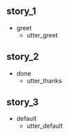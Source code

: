 ## story_1
* greet
  - utter_greet

## story_2
* done
  - utter_thanks

## story_3
* default
  - utter_default